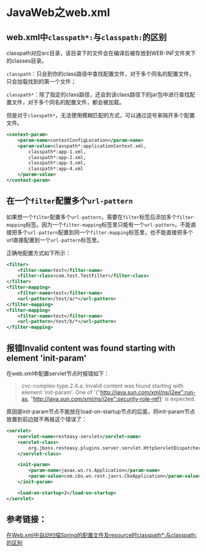 # JavaWeb之web.xml

## web.xml中`classpath*:`与`classpath:`的区别

classpath对应src目录，该目录下的文件会在编译后被存放到WEB-INF文件夹下的classes目录。

`classpath`：只会到你的class路径中查找配置文件，对于多个同名的配置文件，只会加载找到的第一个文件；

`classpath*`：除了指定的class路径，还会到该class路径下的jar包中进行查找配置文件，对于多个同名的配置文件，都会被加载。
<!--more-->

但是对于`classpath*`，无法使用模糊匹配的方式，可以通过逗号来隔开多个配置文件。

```xml
<context-param>  
    <param-name>contextConfigLocation</param-name>  
    <param-value>classpath*:applicationContext.xml,  
        classpath*:app-1.xml,  
        classpath*:app-2.xml,  
        classpath*:app-3.xml,  
        classpath*:app-4.xml  
    </param-value>  
</context-param> 
```

## 在一个`filter`配置多个`url-pattern`

如果想一个`filter`配置多个`url-pattern`，需要在`filter`标签后添加多个`filter-mapping`标签。因为一个`filter-mapping`标签里只能有一个`url-pattern`，不能直接把多个`url-pattern`配置到同一个`filter-mapping`标签里，也不能直接把多个url直接配置到一个`url-pattern`标签里。

正确地配置方式如下所示：
```xml
<filter> 
    <filter-name>test</filter-name> 
    <filter-class>com.test.TestFilter</filter-class> 
</filter>
<filter-mapping>
    <filter-name>test</filter-name> 
    <url-pattern>/test/a/*</url-pattern> 
</filter-mapping>
<filter-mapping> 
    <filter-name>test</filter-name> 
    <url-pattern>/test/b/*</url-pattern> 
</filter-mapping>
```

## 报错Invalid content was found starting with element 'init-param'

在web.xml中配置servlet节点时报错如下：

>cvc-complex-type.2.4.a: Invalid content was found starting with element 'init-param'. One of '{"http://java.sun.com/xml/ns/j2ee":run-as, "http://java.sun.com/xml/ns/j2ee":security-role-ref}' is expected.

原因是init-param节点不能放在load-on-startup节点的后面，将init-param节点放置到前边就不再报这个错误了：

```xml
<servlet>
    <servlet-name>resteasy-servlet</servlet-name>
    <servlet-class>
        org.jboss.resteasy.plugins.server.servlet.HttpServletDispatcher
    </servlet-class>

    <init-param>
        <param-name>javax.ws.rs.Application</param-name>
        <param-value>com.cbx.ws.rest.jaxrs.CbxApplication</param-value>
    </init-param>

    <load-on-startup>2</load-on-startup>
</servlet>
```

## 参考链接：

[在Web.xml中自动扫描Spring的配置文件及resource时classpath*:与classpath:的区别](https://blog.csdn.net/wxwzy738/article/details/16983935)